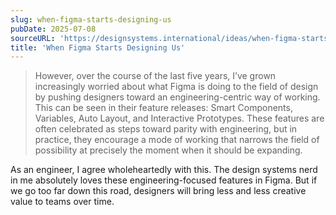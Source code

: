 ```yaml
---
slug: when-figma-starts-designing-us
pubDate: 2025-07-08
sourceURL: 'https://designsystems.international/ideas/when-figma-starts-designing-us/'
title: 'When Figma Starts Designing Us'
---
```


> However, over the course of the last five years, I’ve grown increasingly worried about what Figma is doing to the field of design by pushing designers toward an engineering-centric way of working. This can be seen in their feature releases: Smart Components, Variables, Auto Layout, and Interactive Prototypes. These features are often celebrated as steps toward parity with engineering, but in practice, they encourage a mode of working that narrows the field of possibility at precisely the moment when it should be expanding.

As an engineer, I agree wholeheartedly with this. The design systems nerd in me absolutely loves these engineering-focused features in Figma. But if we go too far down this road, designers will bring less and less creative value to teams over time.
